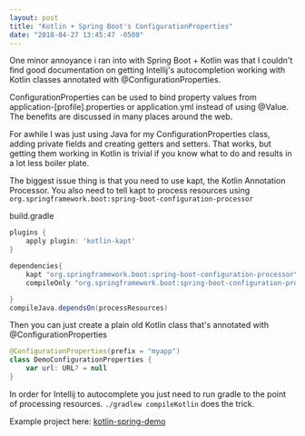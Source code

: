 ```yaml
---
layout: post
title: "Kotlin + Spring Boot's ConfigurationProperties"
date: "2018-04-27 13:45:47 -0500"
---
```

One minor annoyance i ran into with Spring Boot + Kotlin was that I couldn't find good documentation on getting
Intellij's autocompletion working with Kotlin classes annotated with @ConfigurationProperties.

ConfigurationProperties can be used to bind property values from application-[profile].properties or application.yml instead of
using @Value. The benefits are discussed in many places around the web.

For awhile I was just using Java for my ConfigurationProperties class, adding private fields and creating getters and setters.
That works, but getting them working in Kotlin is trivial if you know what to do and results in a lot less boiler plate.

The biggest issue thing is that you need to use kapt, the Kotlin Annotation Processor. You also need to tell kapt to
process resources using `org.springframework.boot:spring-boot-configuration-processor`

build.gradle
```groovy
plugins {
    apply plugin: 'kotlin-kapt'
}

dependencies{
    kapt "org.springframework.boot:spring-boot-configuration-processor"
	compileOnly "org.springframework.boot:spring-boot-configuration-processor"

}
compileJava.dependsOn(processResources)
```

Then you can just create a plain old Kotlin class that's annotated with @ConfigurationProperties
```kotlin
@ConfigurationProperties(prefix = "myapp")
class DemoConfigurationProperties {
    var url: URL? = null
}
```

In order for Intellij to autocomplete you just need to run gradle to the point of processing resources.
`./gradlew compileKotlin` does the trick.

Example project here: [kotlin-spring-demo](https://github.com/gregwoodfill/kotlin-spring-demo)